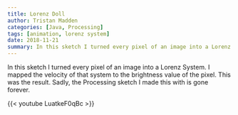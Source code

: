 ```yaml
---
title: Lorenz Doll
author: Tristan Madden
categories: [Java, Processing]
tags: [animation, lorenz system]
date: 2018-11-21
summary: In this sketch I turned every pixel of an image into a Lorenz System. I mapped the velocity of that system to the brightness value of the pixel. This was the result. Sadly, the Processing sketch I made this with is gone forever. 
---
```

In this sketch I turned every pixel of an image into a Lorenz System. I mapped the velocity of that system to the brightness value of the pixel. This was the result. Sadly, the Processing sketch I made this with is gone forever. 

{{< youtube LuatkeF0qBc >}}